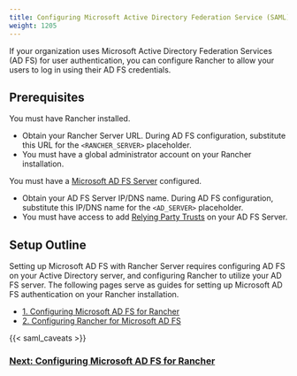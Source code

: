 ```yaml
---
title: Configuring Microsoft Active Directory Federation Service (SAML)
weight: 1205
---
```


If your organization uses Microsoft Active Directory Federation Services (AD FS) for user authentication, you can configure Rancher to allow your users to log in using their AD FS credentials.

## Prerequisites

You must have Rancher installed.

- Obtain your Rancher Server URL. During AD FS configuration, substitute this URL for the `<RANCHER_SERVER>` placeholder.
- You must have a global administrator account on your Rancher installation.

You must have a [Microsoft AD FS Server](https://docs.microsoft.com/en-us/windows-server/identity/active-directory-federation-services) configured.

- Obtain your AD FS Server IP/DNS name. During AD FS configuration, substitute this IP/DNS name for the `<AD_SERVER>` placeholder.
- You must have access to add [Relying Party Trusts](https://docs.microsoft.com/en-us/windows-server/identity/ad-fs/operations/create-a-relying-party-trust) on your AD FS Server.

## Setup Outline

Setting up Microsoft AD FS with Rancher Server requires configuring AD FS on your Active Directory server, and configuring Rancher to utilize your AD FS server. The following pages serve as guides for setting up Microsoft AD FS authentication on your Rancher installation.

- [1. Configuring Microsoft AD FS for Rancher](../how-to-guides/advanced-user-guides/authentication-permissions-and-global-configuration/about-authentication/configure-microsoft-ad-federation-service-saml/configure-ms-adfs-for-rancher.md)
- [2. Configuring Rancher for Microsoft AD FS](../how-to-guides/advanced-user-guides/authentication-permissions-and-global-configuration/about-authentication/configure-microsoft-ad-federation-service-saml/configure-rancher-for-ms-adfs.md)

{{< saml_caveats >}}


### [Next: Configuring Microsoft AD FS for Rancher](../how-to-guides/advanced-user-guides/authentication-permissions-and-global-configuration/about-authentication/configure-microsoft-ad-federation-service-saml/configure-ms-adfs-for-rancher.md)
